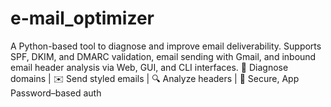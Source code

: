 # e-mail_optimizer
A Python-based tool to diagnose and improve email deliverability. Supports SPF, DKIM, and DMARC validation, email sending with Gmail, and inbound email header analysis via Web, GUI, and CLI interfaces.  🔧 Diagnose domains | ✉️ Send styled emails | 🔍 Analyze headers | 🔐 Secure, App Password–based auth
